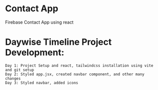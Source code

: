 # Contact App
Firebase Contact App using react

# Daywise Timeline Project Development:
    Day 1: Project Setup and react, tailwindcss installation using vite and git setup
    Day 2: Styled app.jsx, created navbar component, and other many changes
    Day 3: Styled navbar, added icons